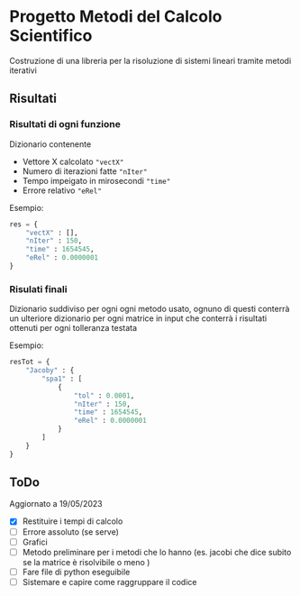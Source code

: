 # Progetto Metodi del Calcolo Scientifico

Costruzione di una libreria per la risoluzione di sistemi lineari tramite metodi iterativi

## Risultati

### Risultati di ogni funzione

Dizionario contenente

- Vettore X calcolato `"vectX"`
- Numero di iterazioni fatte `"nIter"`
- Tempo impeigato in mirosecondi `"time"`
- Errore relativo `"eRel"`

Esempio:

```python
res = {
    "vectX" : [],
    "nIter" : 150,
    "time" : 1654545,
    "eRel" : 0.0000001 
}
```

### Risulati finali

Dizionario suddiviso per ogni ogni metodo usato, ognuno di questi conterrà un ulteriore dizionario per ogni matrice in input che conterrà i risultati ottenuti per ogni tolleranza testata

Esempio:

```python
resTot = {
    "Jacoby" : {
        "spa1" : [
            {
                "tol" : 0.0001,
                "nIter" : 150,
                "time" : 1654545,
                "eRel" : 0.0000001 
            }
        ]
    }
}
```


## ToDo
Aggiornato a 19/05/2023

- [x] Restituire i tempi di calcolo 
- [ ] Errore assoluto (se serve)
- [ ] Grafici
- [ ] Metodo preliminare per i metodi che lo hanno (es. jacobi che dice subito se la matrice è risolvibile o meno )
- [ ] Fare file di python eseguibile
- [ ] Sistemare e capire come raggruppare il codice